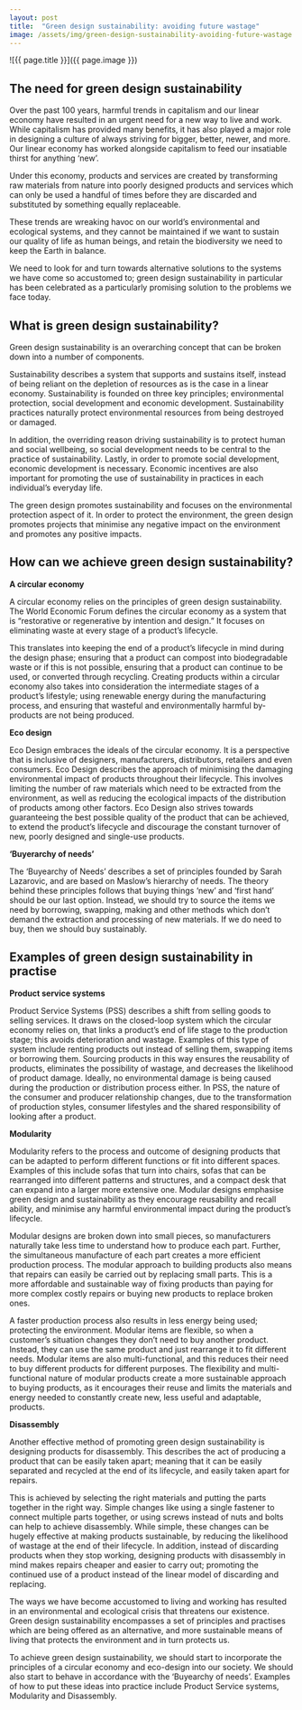 ```yaml
---
layout: post
title:  "Green design sustainability: avoiding future wastage"
image: /assets/img/green-design-sustainability-avoiding-future-wastage.jpg
---
```


![{{ page.title }}]({{ page.image }})


## The need for green design sustainability
Over the past 100 years, harmful trends in capitalism and our linear economy have resulted in an urgent need for a new way to live and work. While capitalism has provided many benefits, it has also played a major role in designing a culture of always striving for bigger, better, newer, and more. Our linear economy has worked alongside capitalism to feed our insatiable thirst for anything ‘new’.

Under this economy, products and services are created by transforming raw materials from nature into poorly designed products and services which can only be used a handful of times before they are discarded and substituted by something equally replaceable.

These trends are wreaking havoc on our world’s environmental and ecological systems, and they cannot be maintained if we want to sustain our quality of life as human beings, and retain the biodiversity we need to keep the Earth in balance.

We need to look for and turn towards alternative solutions to the systems we have come so accustomed to; green design sustainability in particular has been celebrated as a particularly promising solution to the problems we face today.

## What is green design sustainability?
Green design sustainability is an overarching concept that can be broken down into a number of components.

Sustainability describes a system that supports and sustains itself, instead of being reliant on the depletion of resources as is the case in a linear economy. Sustainability is founded on three key principles; environmental protection, social development and economic development. Sustainability practices naturally protect environmental resources from being destroyed or damaged.

In addition, the overriding reason driving sustainability is to protect human and social wellbeing, so social development needs to be central to the practice of sustainability. Lastly, in order to promote social development, economic development is necessary. Economic incentives are also important for promoting the use of sustainability in practices in each individual’s everyday life.

The green design promotes sustainability and focuses on the environmental protection aspect of it. In order to protect the environment, the green design promotes projects that minimise any negative impact on the environment and promotes any positive impacts.

## How can we achieve green design sustainability?
**A circular economy**

A circular economy relies on the principles of green design sustainability. The World Economic Forum defines the circular economy as a system that is “restorative or regenerative by intention and design.” It focuses on eliminating waste at every stage of a product’s lifecycle.

This translates into keeping the end of a product’s lifecycle in mind during the design phase; ensuring that a product can compost into biodegradable waste or if this is not possible, ensuring that a product can continue to be used, or converted through recycling. Creating products within a circular economy also takes into consideration the intermediate stages of a product’s lifestyle; using renewable energy during the manufacturing process, and ensuring that wasteful and environmentally harmful by-products are not being produced.

**Eco design**

Eco Design embraces the ideals of the circular economy. It is a perspective that is inclusive of designers, manufacturers, distributors, retailers and even consumers. Eco Design describes the approach of minimising the damaging environmental impact of products throughout their lifecycle. This involves limiting the number of raw materials which need to be extracted from the environment, as well as reducing the ecological impacts of the distribution of products among other factors. Eco Design also strives towards guaranteeing the best possible quality of the product that can be achieved, to extend the product’s lifecycle and discourage the constant turnover of new, poorly designed and single-use products.

**‘Buyerarchy of needs’**

The ‘Buyearchy of Needs’ describes a set of principles founded by Sarah Lazarovic, and are based on Maslow’s hierarchy of needs. The theory behind these principles follows that buying things ‘new’ and ‘first hand’ should be our last option. Instead, we should try to source the items we need by borrowing, swapping, making and other methods which don’t demand the extraction and processing of new materials. If we do need to buy, then we should buy sustainably.

## Examples of green design sustainability in practise
**Product service systems**

Product Service Systems (PSS) describes a shift from selling goods to selling services. It draws on the closed-loop system which the circular economy relies on, that links a product’s end of life stage to the production stage; this avoids deterioration and wastage. Examples of this type of system include renting products out instead of selling them, swapping items or borrowing them. Sourcing products in this way ensures the reusability of products, eliminates the possibility of wastage, and decreases the likelihood of product damage. Ideally, no environmental damage is being caused during the production or distribution process either. In PSS, the nature of the consumer and producer relationship changes, due to the transformation of production styles, consumer lifestyles and the shared responsibility of looking after a product.

**Modularity**

Modularity refers to the process and outcome of designing products that can be adapted to perform different functions or fit into different spaces. Examples of this include sofas that turn into chairs, sofas that can be rearranged into different patterns and structures, and a compact desk that can expand into a larger more extensive one. Modular designs emphasise green design and sustainability as they encourage reusability and recall ability, and minimise any harmful environmental impact during the product’s lifecycle.

Modular designs are broken down into small pieces, so manufacturers naturally take less time to understand how to produce each part. Further, the simultaneous manufacture of each part creates a more efficient production process. The modular approach to building products also means that repairs can easily be carried out by replacing small parts. This is a more affordable and sustainable way of fixing products than paying for more complex costly repairs or buying new products to replace broken ones.

A faster production process also results in less energy being used; protecting the environment. Modular items are flexible, so when a customer’s situation changes they don’t need to buy another product. Instead, they can use the same product and just rearrange it to fit different needs. Modular items are also multi-functional, and this reduces their need to buy different products for different purposes. The flexibility and multi-functional nature of modular products create a more sustainable approach to buying products, as it encourages their reuse and limits the materials and energy needed to constantly create new, less useful and adaptable, products.

**Disassembly**

Another effective method of promoting green design sustainability is designing products for disassembly. This describes the act of producing a product that can be easily taken apart; meaning that it can be easily separated and recycled at the end of its lifecycle, and easily taken apart for repairs.

This is achieved by selecting the right materials and putting the parts together in the right way. Simple changes like using a single fastener to connect multiple parts together, or using screws instead of nuts and bolts can help to achieve disassembly. While simple, these changes can be hugely effective at making products sustainable, by reducing the likelihood of wastage at the end of their lifecycle. In addition, instead of discarding products when they stop working, designing products with disassembly in mind makes repairs cheaper and easier to carry out; promoting the continued use of a product instead of the linear model of discarding and replacing.

The ways we have become accustomed to living and working has resulted in an environmental and ecological crisis that threatens our existence. Green design sustainability encompasses a set of principles and practises which are being offered as an alternative, and more sustainable means of living that protects the environment and in turn protects us.

To achieve green design sustainability, we should start to incorporate the principles of a circular economy and eco-design into our society. We should also start to behave in accordance with the ‘Buyearchy of needs’. Examples of how to put these ideas into practice include Product Service systems, Modularity and Disassembly.
